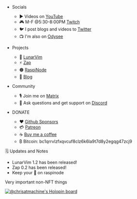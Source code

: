 - Socials
  - ▶️ Videos on [YouTube](https://www.youtube.com/channel/UCS97tchJDq17Qms3cux8wcA)
  - 🎮 M-F @5:30-8:00PM [Twitch](https://www.twitch.tv/chrisatmachine)
  - 🐦 I post blogs and videos to [Twitter](https://twitter.com/chrisatmachine) 
  - 📺 I'm also on [Odysee](https://odysee.com/@chrisatmachine:f)

- Projects
  - 🌙 [LunarVim](https://www.lunarvim.org)
  - ⚡ [Zap](https://www.zapzsh.org)
  - 🟠 [RaspiNode](https://raspinode.org)
  - 📔 [Blog](https://www.chrisatmachine.com/)

- Community
  - 🎙️ Join me on [Matrix](https://matrix.to/#/#the-machine:matrix.org)
  - 🔌 Ask questions and get support on [Discord](https://discord.gg/Xb9B4Ny)

- DONATE
  - ❤️ [Github Sponsors](https://github.com/sponsors/ChristianChiarulli)
  - 💳 [Patreon](https://www.patreon.com/chrisatmachine)
  - ☕ [Buy me a coffee](https://www.buymeacoffee.com/chrisatmachine) 
  - ₿  Bitcoin: bc1qrrvlzfxqvcuf8clz6k6la9t7d8y2egqg47zcj9
  


🗒️ Updates and Notes
  - LunarVim 1.2 has been released!
  - Zap 0.2 has been released!
  - Keep your 👀 on raspinode

Very important non-NFT things

[![@chrisatmachine's Holopin board](https://holopin.io/api/user/board?user=chrisatmachine)](https://holopin.io/@chrisatmachine)
